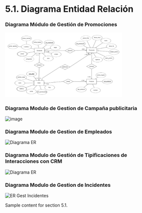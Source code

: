 # 5.1. Diagrama Entidad Relación
### Diagrama Módulo de Gestión de Promociones

<img src="./modelado_1.png" alt="Modelado inicial" style="width: 75%; height: auto;" />

### Diagrama Modulo de Gestion de Campaña publicitaria
![image](https://github.com/user-attachments/assets/4c4e0d66-3cf8-49cc-bee6-5412ce69709f)



### Diagrama Modulo de Gestion de Empleados
![Diagrama ER](https://github.com/user-attachments/assets/f1a02897-76d2-44fc-be66-b786b641b709)

### Diagrama Modulo de Gestión de Tipificaciones de Interacciones con CRM
![Diagrama ER](https://github.com/user-attachments/assets/3de2d6da-d423-4c46-9534-fce7faebb515)



### Diagrama Modulo de Gestion de Incidentes
![ER Gest Incidentes](https://github.com/user-attachments/assets/ad19681b-b5f5-4618-81b5-397bdaea4eb9)



Sample content for section 5.1.
